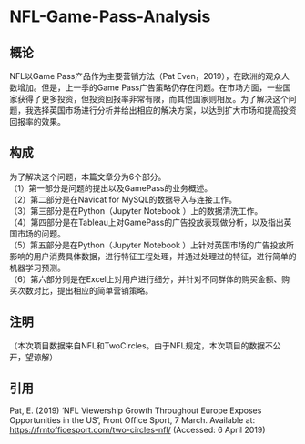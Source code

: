 # NFL-Game-Pass-Analysis

## 概论
NFL以Game Pass产品作为主要营销方法（Pat Even，2019），在欧洲的观众人数增加。但是，上一季的Game Pass广告策略仍存在问题。在市场方面，一些国家获得了更多投资，但投资回报率非常有限，而其他国家则相反。为了解决这个问题，我选择英国市场进行分析并给出相应的解决方案，以达到扩大市场和提高投资回报率的效果。

## 构成
为了解决这个问题，本篇文章分为6个部分。  
（1）第一部分是问题的提出以及GamePass的业务概述。  
（2）第二部分是在Navicat for MySQL的数据导入与连接工作。  
（3）第三部分是在Python（Jupyter Notebook ）上的数据清洗工作。  
（4）第四部分是在Tableau上对GamePass的广告投放表现做分析，以及指出英国市场的问题。  
（5）第五部分是在Python（Jupyter Notebook ）上针对英国市场的广告投放所影响的用户消费具体数据，进行特征工程处理，并通过处理过的特征，进行简单的机器学习预测。  
（6）第六部分则是在Excel上对用户进行细分，并针对不同群体的购买金额、购买次数对比，提出相应的简单营销策略。  
 
 ## 注明
（本次项目数据来自NFL和TwoCircles。由于NFL规定，本次项目的数据不公开，望谅解）

## 引用

Pat, E. (2019) ‘NFL Viewership Growth Throughout Europe Exposes Opportunities in the US’, Front Office Sport, 7 March. Available at: https://frntofficesport.com/two-circles-nfl/ (Accessed: 6 April 2019)

